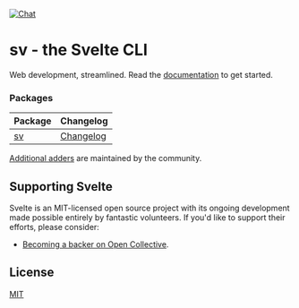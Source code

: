 [![Chat](https://img.shields.io/discord/457912077277855764?label=chat&logo=discord)](https://svelte.dev/chat)

# sv - the Svelte CLI

Web development, streamlined. Read the [documentation](https://kit.svelte.dev/docs) to get started.

### Packages

| Package            | Changelog                              |
| ------------------ | -------------------------------------- |
| [sv](packages/cli) | [Changelog](packages/cli/CHANGELOG.md) |

[Additional adders](https://www.sveltesociety.dev/templates?category=svelte-add) are maintained by the community.

## Supporting Svelte

Svelte is an MIT-licensed open source project with its ongoing development made possible entirely by fantastic volunteers. If you'd like to support their efforts, please consider:

- [Becoming a backer on Open Collective](https://opencollective.com/svelte).

## License

[MIT](https://github.com/sveltejs/kit/blob/main/LICENSE)

